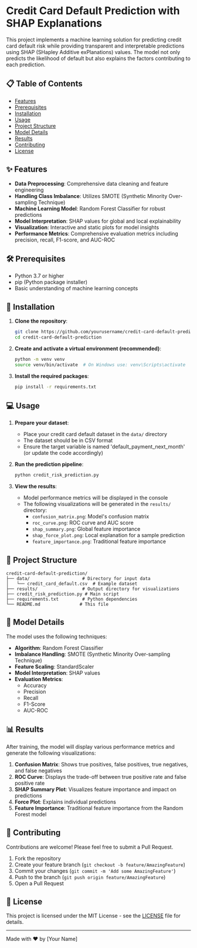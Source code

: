 # Credit Card Default Prediction with SHAP Explanations

This project implements a machine learning solution for predicting credit card default risk while providing transparent and interpretable predictions using SHAP (SHapley Additive exPlanations) values. The model not only predicts the likelihood of default but also explains the factors contributing to each prediction.

## 📋 Table of Contents
- [Features](#-features)
- [Prerequisites](#-prerequisites)
- [Installation](#-installation)
- [Usage](#-usage)
- [Project Structure](#-project-structure)
- [Model Details](#-model-details)
- [Results](#-results)
- [Contributing](#-contributing)
- [License](#-license)

## ✨ Features

- **Data Preprocessing**: Comprehensive data cleaning and feature engineering
- **Handling Class Imbalance**: Utilizes SMOTE (Synthetic Minority Over-sampling Technique)
- **Machine Learning Model**: Random Forest Classifier for robust predictions
- **Model Interpretation**: SHAP values for global and local explainability
- **Visualization**: Interactive and static plots for model insights
- **Performance Metrics**: Comprehensive evaluation metrics including precision, recall, F1-score, and AUC-ROC

## 🛠 Prerequisites

- Python 3.7 or higher
- pip (Python package installer)
- Basic understanding of machine learning concepts

## 🚀 Installation

1. **Clone the repository**:
   ```bash
   git clone https://github.com/yourusername/credit-card-default-prediction.git
   cd credit-card-default-prediction
   ```

2. **Create and activate a virtual environment (recommended)**:
   ```bash
   python -m venv venv
   source venv/bin/activate  # On Windows use: venv\Scripts\activate
   ```

3. **Install the required packages**:
   ```bash
   pip install -r requirements.txt
   ```

## 💻 Usage

1. **Prepare your dataset**:
   - Place your credit card default dataset in the `data/` directory
   - The dataset should be in CSV format
   - Ensure the target variable is named 'default_payment_next_month' (or update the code accordingly)

2. **Run the prediction pipeline**:
   ```bash
   python credit_risk_prediction.py
   ```

3. **View the results**:
   - Model performance metrics will be displayed in the console
   - The following visualizations will be generated in the `results/` directory:
     - `confusion_matrix.png`: Model's confusion matrix
     - `roc_curve.png`: ROC curve and AUC score
     - `shap_summary.png`: Global feature importance
     - `shap_force_plot.png`: Local explanation for a sample prediction
     - `feature_importance.png`: Traditional feature importance

## 📁 Project Structure

```
credit-card-default-prediction/
├── data/                    # Directory for input data
│   └── credit_card_default.csv  # Example dataset
├── results/                 # Output directory for visualizations
├── credit_risk_prediction.py # Main script
├── requirements.txt         # Python dependencies
└── README.md               # This file
```

## 🤖 Model Details

The model uses the following techniques:

- **Algorithm**: Random Forest Classifier
- **Imbalance Handling**: SMOTE (Synthetic Minority Over-sampling Technique)
- **Feature Scaling**: StandardScaler
- **Model Interpretation**: SHAP values
- **Evaluation Metrics**:
  - Accuracy
  - Precision
  - Recall
  - F1-Score
  - AUC-ROC

## 📊 Results

After training, the model will display various performance metrics and generate the following visualizations:

1. **Confusion Matrix**: Shows true positives, false positives, true negatives, and false negatives
2. **ROC Curve**: Displays the trade-off between true positive rate and false positive rate
3. **SHAP Summary Plot**: Visualizes feature importance and impact on predictions
4. **Force Plot**: Explains individual predictions
5. **Feature Importance**: Traditional feature importance from the Random Forest model

## 🤝 Contributing

Contributions are welcome! Please feel free to submit a Pull Request.

1. Fork the repository
2. Create your feature branch (`git checkout -b feature/AmazingFeature`)
3. Commit your changes (`git commit -m 'Add some AmazingFeature'`)
4. Push to the branch (`git push origin feature/AmazingFeature`)
5. Open a Pull Request

## 📄 License

This project is licensed under the MIT License - see the [LICENSE](LICENSE) file for details.

---

Made with ❤️ by [Your Name]
